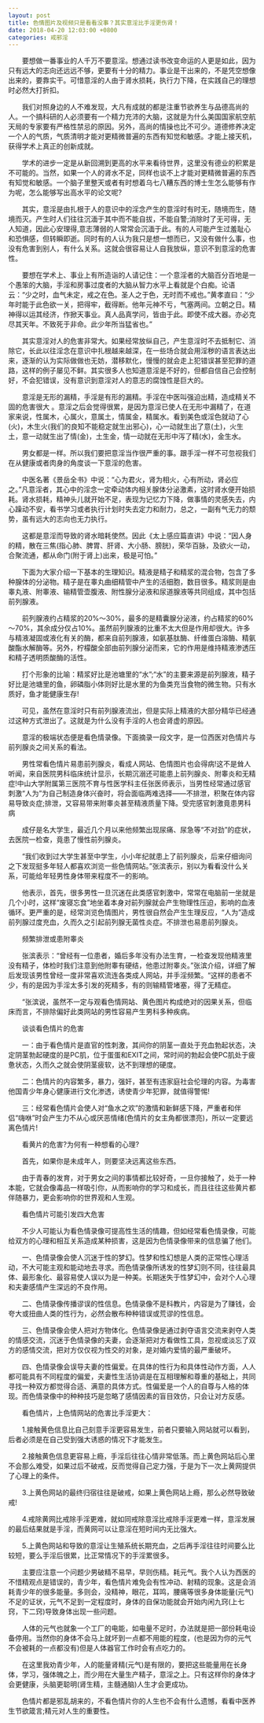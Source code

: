 ```yaml
---
layout: post
title: 色情图片及视频只是看看没事？其实意淫比手淫更伤肾！
date: 2018-04-20 12:03:00 +0800
categories: 戒邪淫
---
```


　　要想做一番事业的人千万不要意淫。想通过读书改变命运的人更是如此，因为只有远大的志向还远远不够，更要有十分的精力。事业是干出来的，不是凭空想像出来的，要靠实干。可惜意淫的人由于肾水损耗，执行力下降，在实践自己的理想时必然大打折扣。
　　我们对照身边的人不难发现，大凡有成就的都是注重节欲养生与品德高尚的人。一个搞科研的人必须要有一个精力充沛的大脑，这就是为什么美国国家航空航天局的专家要有严格性禁忌的原因。另外，高尚的情操也比不可少。道德修养决定一个人的气质，气质清明才能对更精微普遍的东西有知觉和敏感。才能上接天机，获得学术上真正的创新成就。
　　学术的进步一定是从新回溯到更高的水平来看待世界，这里没有德业的积累是不可能的。当然，如果一个人的肾水不足，同样也谈不上才能对更精微普遍的东西有知觉和敏感。一个脑子里整天或者有时想着乌七八糟东西的博士生怎么能够有作为呢，怎么能够写出高水平的论文呢?
　　其实，意淫是由扎根于人的意识中的淫念产生的意淫时有时无，随境而生，随境而灭。产生时人们往往沉湎于其中而不能自拔，不能自警;消除时了无可得，无人知道，因此心安理得,意志薄弱的人常常会沉湎于此。有的人可能产生过羞耻心和恐惧感，但转瞬即逝。同时有的人认为我只是想一想而已，又没有做什么事，也没有危害到别人，有什么关系。这就会很容易让人自我放纵，意识不到意淫的危害性。
　　要想在学术上、事业上有所造诣的人请记住：一个意淫者的大脑百分百地是一个愚笨的大脑，手淫和房事过度者的大脑从智力水平上看就是个白痴。论语云：“少之时，血气未定，戒之在色。圣人之于色，无时而不戒也。”黄孝直曰：“少年时能于此色欲一关，把得牢，截得断。他年元神不亏，气塞两间。立朝之日。精神得以运其经济，作掀天事业。真人品真学问，皆由于此。即使不成大器。亦必克尽其天年。不致死于非命。此少年所当猛省也。”
　　其实意淫对人的危害非常大。如果经常放纵自己，产生意淫时不去抵制它、消除它，长此以往淫念在意识中扎根越来越深，在一些场合就会用淫秽的语言表达出来，逐渐的认为实际做做也无妨，潜移默化，慢慢的就会走上犯错误甚至犯罪的道路，这样的例子屡见不鲜。其实很多人也知道意淫是不好的，但都自信自己会控制好，不会犯错误，没有意识到意淫对人的意志的腐蚀性是巨大的。
　　意淫是无形的漏精，手淫是有形的漏精。手淫在中医叫强迫出精，造成精关不固的危害很大 。意淫之后会觉得很累，是因为意淫已使人在无形中漏精了，在道家来说，性属木，心属火，意属土，情属金，精属水。看到美色或淫色就动了心(火)，木生火(我们的良知不能稳定就生出邪心)，心一动就生出了意(土)，火生土，意一动就生出了情(金)，土生金，情一动就在无形中泻了精(水)，金生水。
　　男女都是一样。所以我们要把意淫当作很严重的事。跟手淫一样不可忽视我们在从健康或者肉身的角度谈一下意淫的危害。
　　中医名著《景岳全书》中说：“心为君火，肾为相火，心有所动，肾必应之。”凡意淫者，其心中的淫念一定牵动体内相关腺体分泌激素，这时肾水便开始损耗。肾水损耗，精神头儿就开始不足，表现为记忆力下降，做事情的灵感失去，内心躁动不安，看书学习或者执行计划时失去定力和耐力，总之，一副有气无力的颓势，虽有远大的志向也无力执行。
　　这都是意淫而导致的肾水暗耗使然。因此《太上感应篇直讲》中说：“因人身的精，散在三焦(指心肺、脾胃、肝肾、大小肠、膀胱)，荣华百脉，及欲火一动，合聚流通，都从命门(附于肾上)出来，极是可怕。”
　　下面为大家介绍一下基本的生理知识。精液是精子和精浆的混合物，包含了多种腺体的分泌物。精子是在睾丸曲细精管中产生的活细胞，数目很多。精浆则是由睾丸液、附睾液、输精管壶腹液、附性腺分泌液和尿道腺液等共同组成，其中包括前列腺液。
　　前列腺液约占精浆的20%～30%，最多的是精囊腺分泌液，约占精浆的60%～70%，其余成分仅占10%。虽然前列腺液的比重不太大但是作用却很大。许多与精液凝固或液化有关的酶，都来自前列腺液，如氨基肽酶、纤维蛋白溶酶、精氨酸酯水解酶等。另外，柠檬酸全部由前列腺分泌而来，它的作用是维持精液渗透压和精子透明质酸酶的活性。
　　打个形象的比喻：精浆好比是池塘里的“水”;“水”的主要来源是前列腺液，精子好比是池塘里的鱼，卵磷脂小体则好比是水里的为鱼类充当食物的微生物。只有水质好，鱼才能健康生存!
　　可见，虽然在意淫时只有前列腺液流出，但是实际上精液的大部分精华已经通过这种方式泄出了。这就是为什么没有手淫的人也会肾虚的原因。
　　意淫的极端状态便是看色情录像。下面摘录一段文字，是一位西医对色情片与前列腺炎之间关系的看法。
　　男性常看色情片易患前列腺炎，看成人网站、色情图片也会得病!这不是耸人听闻，来自医院男科临床统计显示，长期沉溺还可能患上前列腺炎、附睾炎和无精症!中山大学附属第三医院不育与性医学科主任张医师表示，当男性经常通过感官刺激“人为”为自己制造身体兴奋时，将会面临两难选择——不排泄，积聚在体内容易导致炎症;排泄，又容易带来附睾炎甚至精液质量下降。受完感官刺激竟患男科病
　　成仔是名大学生，最近几个月以来他频繁出现尿痛、尿急等“不对劲”的症状，去医院一检查，竟患了慢性前列腺炎。
　　“我们收到过大学生甚至中学生，小小年纪就患上了前列腺炎，后来仔细询问之下发现挺多年轻人都喜欢浏览一些色情网站。”张滨表示，别以为看看没什么关系，可能给年轻男性身体带来程度不一的影响。
　　他表示，首先，很多男性一旦沉迷在此类感官刺激中，常常在电脑前一坐就是几个小时，这样“废寝忘食”地坐着本身对前列腺就会产生物理性压迫，影响的血液循环。更严重的是，经常浏览色情图片，男性很自然会产生生理反应，“人为”造成前列腺过度充血，久而久之引起前列腺无菌性炎症。不排泄也易患前列腺炎。
　　频繁排泄或患附睾炎
　　张滨表示：“曾经有一位患者，婚后多年没有办法生育，一检查发现他精液里没有精子，体检时我们注意到他附睾有硬结，他患过附睾炎。”张滨介绍，详细了解后发现该男性曾经一度非常喜欢流连各类成人网站，并手淫频繁。“这样的患者不少，有的是因为手淫太多引发的死精多，有的则输精管堵塞，得了无精症。
　　“张滨说，虽然不一定与观看色情网站、黄色图片构成绝对的因果关系，但临床而言，不排除偏好此类网站的男性容易产生男科多种疾病。
　　谈谈看色情片的危害
　　一：由于看色情片是直官的性刺激，其间你的阴茎一直处于充血勃起状态，决定阴茎勃起硬度的是PC肌，位于蛋蛋和EXIT之间，常时间的勃起会使PC肌处于疲惫状态，久而久之就会使阴茎疲软，达不到理想的硬度。
　　二：色情片的内容繁多，暴力，强奸，甚至有违家庭社会伦理的内容。为毒害他国青少年身心健康进行文化渗透，诱使青少年犯罪，就值得警惕!
　　三：经常看色情片会使人对“鱼水之欢”的激情和新鲜感下降，严重者和伴侣“嗨咻”时会产生力不从心或厌恶情绪(色情片的女主角都很漂亮)，所以一定要远离色情片!
　　看黄片的危害?为何有一种想看的心理?
　　首先，如果你是未成年人，则要坚决远离这些东西。
　　由于青春的发育，对于男女之间的事情都比较好奇，一旦你接触了，处于一种本能，它就会像毒品一样吸引你，从而影响你的学习和成长，而且往往这些黄片都伴随暴力，更会影响你的世界观和人生观。
　　看色情片可能引发四大危害
　　不少人可能认为看色情录像可提高性生活的情趣，但如经常看色情录像，可能给双方的心理和相互关系造成某种损害，这是因为色情录像带来的信息骗了他们。
　　一、色情录像会使人沉迷于性的梦幻。性梦和性幻想是人类的正常性心理活动，不大可能主观和能动地去寻求。而色情录像所诱发的性梦幻则不同，往往最具体、最形象化、最容易使人误以为是一种美。长期迷失于性梦幻中，会对个人心理和夫妻感情产生深远的不良作用。
　　二、色情录像传播谬误的性信息。色情录像不是科教片，内容是为了赚钱，会夸大或扭曲人类的性行为，必然会散布种种错误或荒谬的性信息。
　　三、色情录像会使人把对方物体化。色情录像是通过剥夺语言交流来剥夺人类的情感交流，沉迷于色情录像的夫妻，会逐渐把对方看做性工具，忽视或淡忘了双方的感情交流，把对方仅仅视为性交的对象，是对婚内爱情的最严重破坏。
　　四、色情录像会误导夫妻的性偏爱。在具体的性行为和具体性动作方面，人人都可能具有不同程度的偏爱，夫妻性生活协调是在互相理解和尊重的基础上，共同寻找一种双方都觉得合适、满意的具体方式。性偏爱是一个人的自尊与人格的体现。而色情录像中的种种技巧是忽略了感情因素的盲目效仿，只会让对方反感。
　　看色情片，上色情网站的危害比手淫更大：
　　1.接触黄色信息比自己刻意手淫更容易发生，前者只要输入网站就可以看到，后者必须是在自己受到强大诱惑的情况下才能发生。
　　2.接触黄色信息更容易上瘾，手淫后往往心情非常低落。而上黄色网站后心里不会那么难受，如果过后不破戒，反而觉得自己定力强，于是为下一次上黄网提供了心理上的条件。
　　3.上黄色网站的最终归宿往往是破戒，如果上黄色网站上瘾，那么必然导致破戒!
　　4.戒除黄网比戒除手淫更难，就如同戒除意淫比戒除手淫更难一样，意淫发展的最后结果就是手淫，而黄网可以让意淫在短时间内无比强大。
　　5.上黄色网站和导致的意淫让生殖系统长期充血，之后再手淫往往时间要么比较短，要么手淫后很累，比正常情况下的手淫累很多。
　　主要应注意一个问题少男破精不易早，早则伤精。耗元气。我个人认为西医的不惜精观点是错误的，青少年，看色情片难免会有性冲动、射精的现象。这是会消耗青少年的很多能量。多则会，没精神，眼花，耳鸣，腰痛等很多身体能量(元气)不足的证状，元气不足到一定程度时，身体的自保功能就会开始内闲九窍(上七窍，下二窍)导致身体出现一些问题。
　　人体的元气也就象一个工厂的电能，如电量不足时，办法就是把一部份耗电设备停用。当然你的身体不会马上就坏到一点都不用能的程度，(也是因为你的元气不会被耗的一点都没有)但是人体器官工作时会有点吃力的。
　　在这里我劝青少年，人的能量肾精(元气)是有限的，要把这些能量用在长身体，学习，强体魄之上，而少用在大量生产精子，意淫之上。只有这样你的身体才会更健康，头脑更聪明(肾生精，主髓通脑)人生才会更成功。
　　色情片都是邪乱胡来的，不看色情片你的人生也不会有什么遗憾，看看中医养生节欲箴言;精元对人生的重要性。